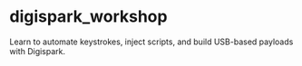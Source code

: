 # digispark_workshop
Learn to automate keystrokes, inject scripts, and build USB-based payloads with Digispark.
